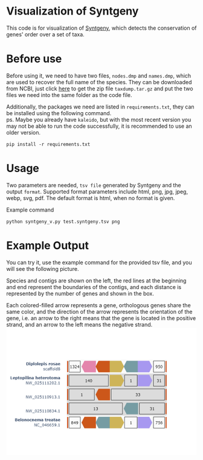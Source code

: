 # Visualization of Syntgeny
This code is for visualization of [Syntgeny](https://github.com/BIONF/Syntgeny/tree/main), which detects the conservation of genes' order over a set of taxa.

# Before use
Before using it, we need to have two files, `nodes.dmp` and `names.dmp`, which are used to recover the full name of the species.
They can be downloaded from NCBI, just click [here](https://ftp.ncbi.nih.gov/pub/taxonomy/) to get the zip file `taxdump.tar.gz` and put the two files we need into the same folder as the code file.

Additionally, the packages we need are listed in `requirements.txt`, they can be installed using the following command.  
ps. Maybe you already have `kaleido`, but with the most recent version you may not be able to run the code successfully, it is recommended to use an older version.
```
pip install -r requirements.txt
```

# Usage
Two parameters are needed, `tsv file` generated by Syntgeny and the output `format`.
Supported format parameters include html, png, jpg, jpeg, webp, svg, pdf.
The default format is html, when no format is given.

Example command
```
python syntgeny_v.py test.syntgeny.tsv png
```

# Example Output
You can try it, use the example command for the provided tsv file, and you will see the following picture.  

Species and contigs are shown on the left, the red lines at the beginning and end represent the boundaries of the contigs, and each distance is represented by the number of genes and shown in the box.   

Each colored-filled arrow represents a gene, orthologous genes share the same color, and the direction of the arrow represents the orientation of the gene, i.e. an arrow to the right means that the gene is located in the positive strand, and an arrow to the left means the negative strand.
![demo](/test.syntgeny.png)


